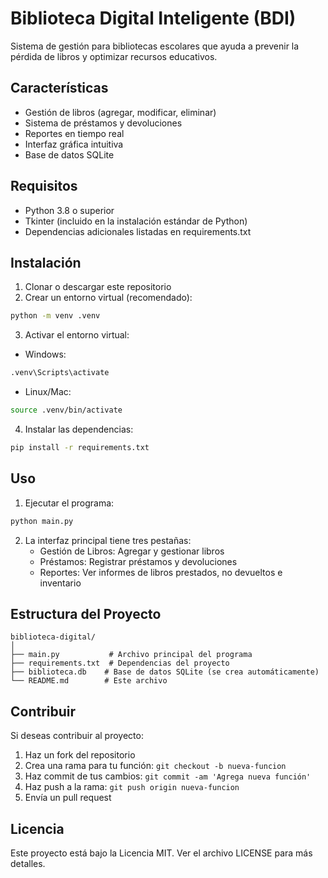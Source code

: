 # Biblioteca Digital Inteligente (BDI)

Sistema de gestión para bibliotecas escolares que ayuda a prevenir la pérdida de libros y optimizar recursos educativos.

## Características

- Gestión de libros (agregar, modificar, eliminar)
- Sistema de préstamos y devoluciones
- Reportes en tiempo real
- Interfaz gráfica intuitiva
- Base de datos SQLite

## Requisitos

- Python 3.8 o superior
- Tkinter (incluido en la instalación estándar de Python)
- Dependencias adicionales listadas en requirements.txt

## Instalación

1. Clonar o descargar este repositorio
2. Crear un entorno virtual (recomendado):
```bash
python -m venv .venv
```

3. Activar el entorno virtual:
- Windows:
```bash
.venv\Scripts\activate
```
- Linux/Mac:
```bash
source .venv/bin/activate
```

4. Instalar las dependencias:
```bash
pip install -r requirements.txt
```

## Uso

1. Ejecutar el programa:
```bash
python main.py
```

2. La interfaz principal tiene tres pestañas:
   - Gestión de Libros: Agregar y gestionar libros
   - Préstamos: Registrar préstamos y devoluciones
   - Reportes: Ver informes de libros prestados, no devueltos e inventario

## Estructura del Proyecto

```
biblioteca-digital/
│
├── main.py           # Archivo principal del programa
├── requirements.txt  # Dependencias del proyecto
├── biblioteca.db    # Base de datos SQLite (se crea automáticamente)
└── README.md        # Este archivo
```

## Contribuir

Si deseas contribuir al proyecto:

1. Haz un fork del repositorio
2. Crea una rama para tu función: `git checkout -b nueva-funcion`
3. Haz commit de tus cambios: `git commit -am 'Agrega nueva función'`
4. Haz push a la rama: `git push origin nueva-funcion`
5. Envía un pull request

## Licencia

Este proyecto está bajo la Licencia MIT. Ver el archivo LICENSE para más detalles. 